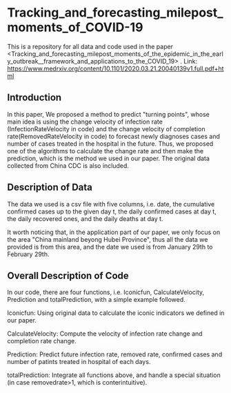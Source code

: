 # Tracking_and_forecasting_milepost_moments_of_COVID-19
This is a repository for all data and code used in the paper <Tracking_and_forecasting_milepost_moments_of_the_epidemic_in_the_early_outbreak__framework_and_applications_to_the_COVID_19> .
Link: https://www.medrxiv.org/content/10.1101/2020.03.21.20040139v1.full.pdf+html

## Introduction
In this paper, We proposed a method to predict "turning points", whose main idea is using the change velocity of infection rate (InfectionRateVelocity in code) and the change velocity of completion rate(RemovedRateVelocity in code) to forecast newly diagnoses cases and number of cases treated in the hospital in the future. Thus, we proposed one of the algorithms to calculate the change rate and then make the prediction, which is the method we used in our paper. The original data collected from China CDC is also included.

## Description of Data
The data we used is a csv file with five columns, i.e. date,
         the cumulative confirmed cases up to the given day t,
         the daily confirmed cases at day t, 
         the daily recovered ones, 
         and the daily deaths at day t.
        
It worth noticing that, in the application part of our paper, we only focus on the area "China mainland beyong Hubei Province", thus all the data we provided is from this area, and the date we used is from January 29th to February 29th.

## Overall Description of Code
In our code, there are four functions, i.e. Iconicfun, CalculateVelocity, Prediction and totalPrediction, with a simple example followed.

Iconicfun: Using original data to calculate the iconic indicators we defined in our paper.

CalculateVelocity: Compute the velocity of infection rate change and completion rate change.

Prediction: Predict future infection rate, removed rate, confirmed cases and number of patints treated in hospital of each days.

totalPrediction: Integrate all functions above, and handle a special situation (in case removedrate>1, which is conterintuitive).
